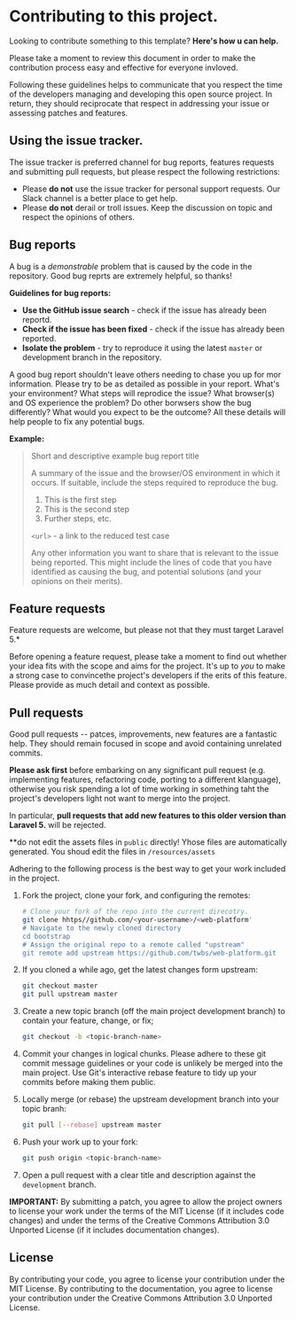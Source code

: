 # Contributing to this project.

Looking to contribute something to this template? **Here's how u can help.**

Please take a moment to review this document in order to make the contribution process easy and effective
for everyone invloved.

Following these guidelines helps to communicate that you respect the time of the developers managing and developing this open source project. In return, they should reciprocate that respect in addressing your issue or assessing patches and features.

## Using the issue tracker. 

The issue tracker is preferred channel for bug reports, features requests and submitting pull requests, 
but please respect the following restrictions:

- Please **do not** use the issue tracker for personal support requests. Our Slack channel is a better place to get help.
- Please **do not** derail or troll issues. Keep the discussion on topic and respect the opinions of others.

## Bug reports 

A bug is a *demonstrable* problem that is caused by the code in the repository. Good bug reprts are extremely helpful, 
so thanks!

**Guidelines for bug reports:**

- **Use the GitHub issue search** - check if the issue has already been reportd. 
- **Check if the issue has been fixed** - check if the issue has already been reported.
- **Isolate the problem** - try to reproduce it using the latest `master` or development branch in the repository.

A good bug report shouldn't leave others needing to chase you up for mor information. Please try to be as
detailed as possible in your report. What's your environment? What steps will reprodice the issue? What
browser(s) and OS experience the problem? Do other borwsers show the bug differently? 
What would you expect to be the outcome? All these details will help people to fix any potential bugs.

**Example:** 

> Short and descriptive example bug report title
>
> A summary of the issue and the browser/OS environment in which it occurs. If
> suitable, include the steps required to reproduce the bug.
>
> 1. This is the first step
> 2. This is the second step
> 3. Further steps, etc.
>
> `<url>` - a link to the reduced test case
>
> Any other information you want to share that is relevant to the issue being
> reported. This might include the lines of code that you have identified as
> causing the bug, and potential solutions (and your opinions on their
> merits).

## Feature requests

Feature requests are welcome, but please not that they must target Laravel 5.* 

Before opening a feature request, please take a moment to find out whether your idea fits with the 
scope and aims for the project. It's up to *you* to make a strong case to convincethe project's developers
if the erits of this feature. Please provide as much detail and context as possible. 

## Pull requests

Good pull requests -- patces, improvements, new features are a fantastic help. They should remain focused
in scope and avoid containing unrelated commits. 

**Please ask first** before embarking on any significant pull request (e.g. implementing features,
refactoring code, porting to a different klanguage), otherwise you risk spending a lot of time
working in something taht the project's developers light not want to merge into the project.

In particular, **pull requests that add new features to this older version than Laravel 5.** will be rejected.

**do not edit the assets files in `public` directly! Yhose files are automatically generated. You 
shoud edit the files in `/resources/assets`

Adhering to the following process is the best way to get your work included in the project. 

1. Fork the project, clone your fork, and configuring the remotes:
    ```bash
    # Clone your fork of the repo into the current direcotry.
    git clone hhtps//github.com/<your-username>/<web-platform'
    # Navigate to the newly cloned directory
    cd bootstrap
    # Assign the original repo to a remote called "upstream"
    git remote add upstream https://github.com/twbs/web-platform.git
    ```

2. If you cloned a while ago, get the latest changes form upstream: 
    ```bash
    git checkout master
    git pull upstream master
    ```
    
3. Create a new topic branch (off the main project development branch) to contain your feature, change, or fix; 
   ```bash
   git checkout -b <topic-branch-name>
   ```

4. Commit your changes in logical chunks. Please adhere to these git commit message guidelines or your code is unlikely be merged
   into the main project. Use Git's interactive rebase feature to tidy up your commits before making them public.

5. Locally merge (or rebase) the upstream development branch into your topic branh: 
   ```bash
   git pull [--rebase] upstream master
   ```
   
6. Push your work up to your fork:
   ```bash
   git push origin <topic-branch-name>
   ```
   
7. Open a pull request with a clear title and description against the `development` branch.

**IMPORTANT:** By submitting a patch, you agree to allow the project owners to license your work under the terms of the MIT License (if it includes code changes) and under the terms of the Creative Commons Attribution 3.0 Unported License (if it includes documentation changes).

## License 

By contributing your code, you agree to license your contribution under the MIT License. By contributing to the documentation, you agree to license your contribution under the Creative Commons Attribution 3.0 Unported License.
